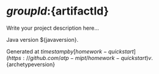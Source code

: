 # ${groupId}:${artifactId}

Write your project description here...

Java version ${javaversion}.

Generated at ${timestamp} by [homework-quickstart](https://github.com/atp-mipt/homework-quickstart) v.${archetypeversion}
